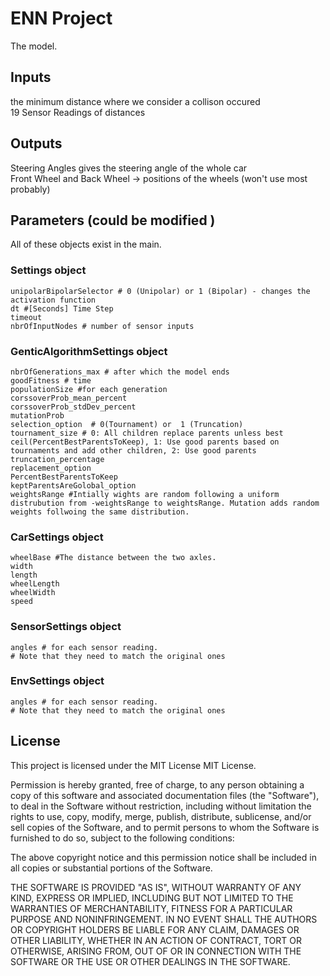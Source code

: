 # ENN Project 

The model. 

## Inputs

the minimum distance where we consider a collison occured  
19 Sensor Readings of distances 

## Outputs

Steering Angles gives the steering angle of the whole car  
Front Wheel and Back Wheel -> positions of the wheels (won't use most probably)  

## Parameters (could be modified )
All of these objects exist in the main. 

### Settings object

```
unipolarBipolarSelector # 0 (Unipolar) or 1 (Bipolar) - changes the activation function 
dt #[Seconds] Time Step
timeout 
nbrOfInputNodes # number of sensor inputs 

```
### GenticAlgorithmSettings object

```
nbrOfGenerations_max # after which the model ends 
goodFitness # time 
populationSize #for each generation
corssoverProb_mean_percent
corssoverProb_stdDev_percent
mutationProb
selection_option  # 0(Tournament) or  1 (Truncation)
tournament_size # 0: All children replace parents unless best ceil(PercentBestParentsToKeep), 1: Use good parents based on tournaments and add other children, 2: Use good parents
truncation_percentage
replacement_option
PercentBestParentsToKeep 
keptParentsAreGolobal_option
weightsRange #Intially wights are random following a uniform distrubution from -weightsRange to weightsRange. Mutation adds random weights follwoing the same distribution.
```
### CarSettings object

```
wheelBase #The distance between the two axles.
width
length
wheelLength
wheelWidth
speed
```
### SensorSettings object

```
angles # for each sensor reading.
# Note that they need to match the original ones 
```
### EnvSettings object

```
angles # for each sensor reading.
# Note that they need to match the original ones 
```
## License

This project is licensed under the MIT License MIT License.

Permission is hereby granted, free of charge, to any person obtaining a copy of this software and associated documentation files (the "Software"), to deal in the Software without restriction, including without limitation the rights to use, copy, modify, merge, publish, distribute, sublicense, and/or sell copies of the Software, and to permit persons to whom the Software is furnished to do so, subject to the following conditions:

The above copyright notice and this permission notice shall be included in all copies or substantial portions of the Software.

THE SOFTWARE IS PROVIDED "AS IS", WITHOUT WARRANTY OF ANY KIND, EXPRESS OR IMPLIED, INCLUDING BUT NOT LIMITED TO THE WARRANTIES OF MERCHANTABILITY, FITNESS FOR A PARTICULAR PURPOSE AND NONINFRINGEMENT. IN NO EVENT SHALL THE AUTHORS OR COPYRIGHT HOLDERS BE LIABLE FOR ANY CLAIM, DAMAGES OR OTHER LIABILITY, WHETHER IN AN ACTION OF CONTRACT, TORT OR OTHERWISE, ARISING FROM, OUT OF OR IN CONNECTION WITH THE SOFTWARE OR THE USE OR OTHER DEALINGS IN THE SOFTWARE.
